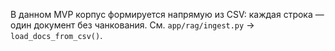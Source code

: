 В данном MVP корпус формируется напрямую из CSV: каждая строка — один документ без чанкования.
См. `app/rag/ingest.py` → `load_docs_from_csv()`.
